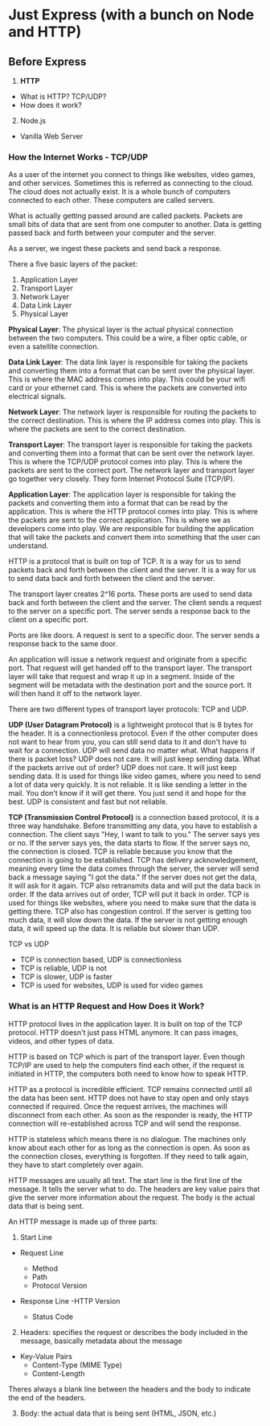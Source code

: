 # Just Express (with a bunch on Node and HTTP)

## Before Express

1. **HTTP**

- What is HTTP? TCP/UDP?
- How does it work?

2. Node.js

- Vanilla Web Server

### How the Internet Works - TCP/UDP

As a user of the internet you connect to things like websites, video games, and other services. Sometimes this is referred as connecting to the cloud. The cloud does not actually exist. It is a whole bunch of computers connected to each other. These computers are called servers.

What is actually getting passed around are called packets. Packets are small bits of data that are sent from one computer to another. Data is getting passed back and forth between your computer and the server.

As a server, we ingest these packets and send back a response.

There a five basic layers of the packet:

1. Application Layer
2. Transport Layer
3. Network Layer
4. Data Link Layer
5. Physical Layer

**Physical Layer**: The physical layer is the actual physical connection between the two computers. This could be a wire, a fiber optic cable, or even a satellite connection.

**Data Link Layer**: The data link layer is responsible for taking the packets and converting them into a format that can be sent over the physical layer. This is where the MAC address comes into play. This could be your wifi card or your ethernet card. This is where the packets are converted into electrical signals.

**Network Layer**: The network layer is responsible for routing the packets to the correct destination. This is where the IP address comes into play. This is where the packets are sent to the correct destination.

**Transport Layer**: The transport layer is responsible for taking the packets and converting them into a format that can be sent over the network layer. This is where the TCP/UDP protocol comes into play. This is where the packets are sent to the correct port. The network layer and transport layer go together very closely. They form Internet Protocol Suite (TCP/IP).

**Application Layer**: The application layer is responsible for taking the packets and converting them into a format that can be read by the application. This is where the HTTP protocol comes into play. This is where the packets are sent to the correct application. This is where we as developers come into play. We are responsible for building the application that will take the packets and convert them into something that the user can understand.

HTTP is a protocol that is built on top of TCP. It is a way for us to send packets back and forth between the client and the server. It is a way for us to send data back and forth between the client and the server.

The transport layer creates 2^16 ports. These ports are used to send data back and forth between the client and the server. The client sends a request to the server on a specific port. The server sends a response back to the client on a specific port.

Ports are like doors. A request is sent to a specific door. The server sends a response back to the same door.

An application will issue a network request and originate from a specific port. That request will get handed off to the transport layer. The transport layer will take that request and wrap it up in a segment. Inside of the segment will be metadata with the destination port and the source port. It will then hand it off to the network layer.

There are two different types of transport layer protocols: TCP and UDP.

**UDP (User Datagram Protocol)** is a lightweight protocol that is 8 bytes for the header. It is a connectionless protocol. Even if the other computer does not want to hear from you, you can still send data to it and don't have to wait for a connection.
UDP will send data no matter what. What happens if there is packet loss? UDP does not care. It will just keep sending data. What if the packets arrive out of order? UDP does not care. It will just keep sending data.
It is used for things like video games, where you need to send a lot of data very quickly. It is not reliable. It is like sending a letter in the mail. You don't know if it will get there. You just send it and hope for the best.
UDP is consistent and fast but not reliable.

**TCP (Transmission Control Protocol)** is a connection based protocol, it is a three way handshake. Before transmitting any data, you have to establish a connection. The client says "Hey, I want to talk to you." The server says yes or no. If the server says yes, the data starts to flow. If the server says no, the connection is closed.
TCP is reliable because you know that the connection is going to be established. TCP has delivery acknowledgement, meaning every time the data comes through the server, the server will send back a message saying "I got the data." If the server does not get the data, it will ask for it again.
TCP also retransmits data and will put the data back in order. If the data arrives out of order, TCP will put it back in order.
TCP is used for things like websites, where you need to make sure that the data is getting there.
TCP also has congestion control. If the server is getting too much data, it will slow down the data. If the server is not getting enough data, it will speed up the data.
It is reliable but slower than UDP.

TCP vs UDP

- TCP is connection based, UDP is connectionless
- TCP is reliable, UDP is not
- TCP is slower, UDP is faster
- TCP is used for websites, UDP is used for video games

### What is an HTTP Request and How Does it Work?

HTTP protocol lives in the application layer. It is built on top of the TCP protocol. HTTP doesn't just pass HTML anymore. It can pass images, videos, and other types of data.

HTTP is based on TCP which is part of the transport layer. Even though TCP/IP are used to help the computers find each other, if the request is initiated in HTTP, the computers both need to know how to speak HTTP.

HTTP as a protocol is incredible efficient. TCP remains connected until all the data has been sent. HTTP does not have to stay open and only stays connected if required. Once the request arrives, the machines will disconnect from each other. As soon as the responder is ready, the HTTP connection will re-established across TCP and will send the response.

HTTP is stateless which means there is no dialogue. The machines only know about each other for as long as the connection is open. As soon as the connection closes, everything is forgotten. If they need to talk again, they have to start completely over again.

HTTP messages are usually all text. The start line is the first line of the message. It tells the server what to do. The headers are key value pairs that give the server more information about the request. The body is the actual data that is being sent.

An HTTP message is made up of three parts:

1. Start Line

- Request Line

  - Method
  - Path
  - Protocol Version

- Response Line
  -HTTP Version
  - Status Code

2. Headers: specifies the request or describes the body included in the message, basically metadata about the message

- Key-Value Pairs
  - Content-Type (MIME Type)
  - Content-Length

Theres always a blank line between the headers and the body to indicate the end of the headers.

3. Body: the actual data that is being sent (HTML, JSON, etc.)
